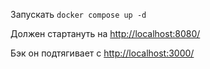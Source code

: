 Запускать `docker compose up -d`

Должен стартануть на <a href="http://localhost:8080/">http://localhost:8080/</a>

Бэк он подтягивает с <a href="http://localhost:3000/">http://localhost:3000/</a>
